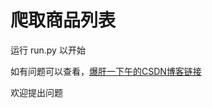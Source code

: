 # 爬取商品列表
运行 run.py 以开始

如有问题可以查看，[爆肝一下午的CSDN博客链接](https://blog.csdn.net/pineapple_C/article/details/108181761)

欢迎提出问题
